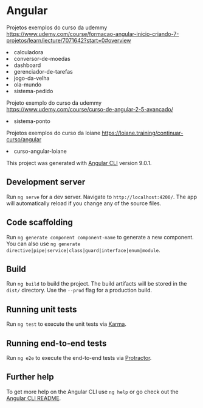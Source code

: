 # Angular

Projetos exemplos do curso da udemmy https://www.udemy.com/course/formacao-angular-inicio-criando-7-projetos/learn/lecture/7071642?start=0#overview
<li>calculadora</li>
<li>conversor-de-moedas</li>
<li>dashboard</li>
<li>gerenciador-de-tarefas</li>
<li>jogo-da-velha</li>
<li>ola-mundo</li>
<li>sistema-pedido</li>

Projeto exemplo do curso da udemmy https://www.udemy.com/course/curso-de-angular-2-5-avancado/
<li>sistema-ponto</li>

Projetos exemplos do curso da loiane https://loiane.training/continuar-curso/angular
<li>curso-angular-loiane</li>



This project was generated with [Angular CLI](https://github.com/angular/angular-cli) version 9.0.1.

## Development server

Run `ng serve` for a dev server. Navigate to `http://localhost:4200/`. The app will automatically reload if you change any of the source files.

## Code scaffolding

Run `ng generate component component-name` to generate a new component. You can also use `ng generate directive|pipe|service|class|guard|interface|enum|module`.

## Build

Run `ng build` to build the project. The build artifacts will be stored in the `dist/` directory. Use the `--prod` flag for a production build.

## Running unit tests

Run `ng test` to execute the unit tests via [Karma](https://karma-runner.github.io).

## Running end-to-end tests

Run `ng e2e` to execute the end-to-end tests via [Protractor](http://www.protractortest.org/).

## Further help

To get more help on the Angular CLI use `ng help` or go check out the [Angular CLI README](https://github.com/angular/angular-cli/blob/master/README.md).
